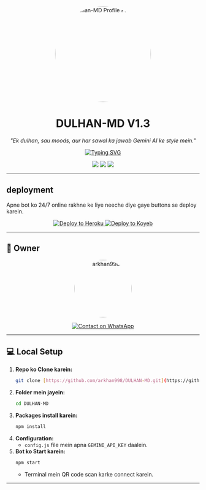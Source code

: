 <p align="center">
  <img src="https://files.catbox.moe/wz96cv.jpg" alt="Dulhan-MD Profile Picture" width="250" style="border-radius: 50%;">
</p>

<h1 align="center">DULHAN-MD V1.3</h1>

<p align="center">
  <i>"Ek dulhan, sau moods, aur har sawal ka jawab Gemini AI ke style mein."</i>
</p>

<p align="center">
  <a href="https://github.com/arkhan998/DULHAN-MD">
    <img src="https://readme-typing-svg.herokuapp.com?font=Poppins&size=22&color=E91E63&center=true&vCenter=true&width=600&lines=Powered+by+Malik+Sahab+❤️;Automated+Sticker+Creator+🖼️;Live+MEPCO+Bill+Checker+💡;24/7+Online+WhatsApp+Bot+🚀" alt="Typing SVG">
  </a>
</p>

<p align="center">
    <a href="https://github.com/arkhan998/DULHAN-MD/stargazers"><img src="https://img.shields.io/github/stars/arkhan998/DULHAN-MD?style=for-the-badge&color=ff8300&logo=github"></a>
    <a href="https://github.com/arkhan998/DULHAN-MD/fork"><img src="https://img.shields.io/github/forks/arkhan998/DULHAN-MD?style=for-the-badge&color=55f28d&logo=github"></a>
    <a href="https://github.com/arkhan998/"><img src="https://img.shields.io/badge/Author-Malik%20Sahab-blue.svg?style=for-the-badge&logo=github"></a>
</p>

---

##  deployment

Apne bot ko 24/7 online rakhne ke liye neeche diye gaye buttons se deploy karein.

<p align="center">
  <a href="https://heroku.com/deploy?template=https://github.com/arkhan998/DULHAN-MD">
    <img src="https://www.herokucdn.com/deploy/button.svg" alt="Deploy to Heroku">
  </a>
  <a href="https://www.koyeb.com/deploy?template=https://github.com/arkhan998/DULHAN-MD">
    <img src="https://www.koyeb.com/static/images/deploy/button.svg" alt="Deploy to Koyeb">
  </a>
</p>

---

## 👑 Owner
<p align="center">
  <a href="https://github.com/arkhan998">
    <img src="https://github.com/arkhan998.png" width="150" alt="arkhan998" style="border-radius: 50%;"/>
  </a>
</p>

<p align="center">
  <a href="https://wa.me/923322964709?text=Hello_Malik_Sahab_I_need_help">
    <img src="https://img.shields.io/badge/Contact Me-WhatsApp-green?style=for-the-badge&logo=whatsapp" alt="Contact on WhatsApp">
  </a>
</p>

---
## 💻 Local Setup
1.  **Repo ko Clone karein:**
    ```bash
    git clone [https://github.com/arkhan998/DULHAN-MD.git](https://github.com/arkhan998/DULHAN-MD.git)
    ```
2.  **Folder mein jayein:**
    ```bash
    cd DULHAN-MD
    ```
3.  **Packages install karein:**
    ```bash
    npm install
    ```
4.  **Configuration:**
    * `config.js` file mein apna `GEMINI_API_KEY` daalein.
5.  **Bot ko Start karein:**
    ```bash
    npm start
    ```
    * Terminal mein QR code scan karke connect karein.
---
